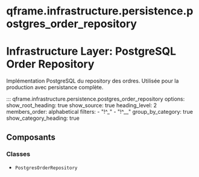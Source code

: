 # qframe.infrastructure.persistence.postgres_order_repository


Infrastructure Layer: PostgreSQL Order Repository
===============================================

Implémentation PostgreSQL du repository des ordres.
Utilisée pour la production avec persistance complète.


::: qframe.infrastructure.persistence.postgres_order_repository
    options:
      show_root_heading: true
      show_source: true
      heading_level: 2
      members_order: alphabetical
      filters:
        - "!^_"
        - "!^__"
      group_by_category: true
      show_category_heading: true

## Composants

### Classes

- `PostgresOrderRepository`

